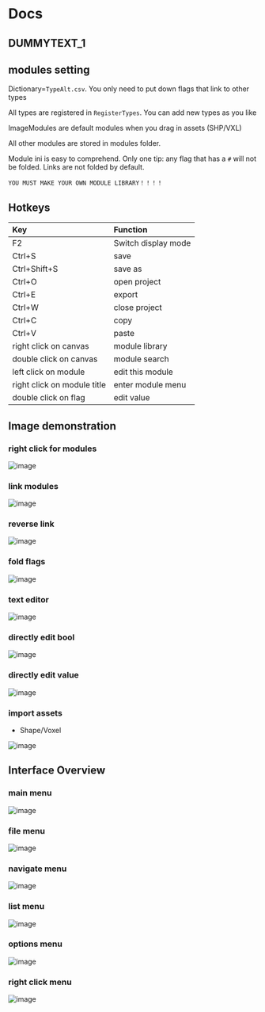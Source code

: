 # Docs
## DUMMYTEXT_1

## modules setting

Dictionary=`TypeAlt.csv`. You only need to put down flags that link to other types

All types are registered in `RegisterTypes`. You can add new types as you like

ImageModules are default modules when you drag in assets (SHP/VXL)

All other modules are stored in modules folder.

Module ini is easy to comprehend. Only one tip: any flag that has a `#` will not be folded. Links are not folded by default.

```{important}
YOU MUST MAKE YOUR OWN MODULE LIBRARY！！！！
```

## Hotkeys

|Key                        |Function
|:--------------------------|:------------------
|F2                         |Switch display mode
|Ctrl+S                     |save
|Ctrl+Shift+S               |save as
|Ctrl+O                     |open project
|Ctrl+E                     |export
|Ctrl+W                     |close project
|Ctrl+C                     |copy
|Ctrl+V                     |paste
|right click on canvas      |module library
|double click on canvas     |module search
|left click on module       |edit this module
|right click on module title|enter module menu
|double click on flag       |edit value

## Image demonstration

### right click for modules

![image](../pic/right_click_for_modules.gif)

### link modules

![image](../pic/link_modules.gif)

### reverse link

![image](../pic/reverse_link.gif)

### fold flags

![image](../pic/fold_flags.gif)

### text editor

![image](../pic/text_editor.gif)

### directly edit bool

![image](../pic/directly_edit_bool.gif)

### directly edit value

![image](../pic/directly_edit_value.gif)

### import assets
- Shape/Voxel

![image](../pic/import_assets.png)

## Interface Overview

### main menu

![image](../pic/main_menu.png)

### file menu

![image](../pic/file_menu.png)

### navigate menu

![image](../pic/navigate_menu.png)

### list menu

![image](../pic/list_menu.png)

### options menu

![image](../pic/options_menu.png)

### right click menu

![image](../pic/right_click_menu.png)
